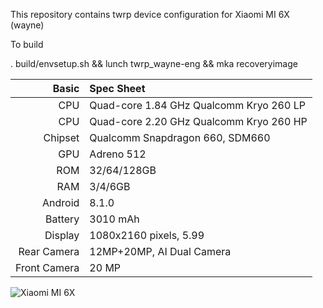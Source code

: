 This repository contains twrp device configuration for Xiaomi MI 6X (wayne)

To build

. build/envsetup.sh && lunch twrp_wayne-eng && mka recoveryimage

Basic   | Spec Sheet
-------:|:----------
CPU     | Quad-core 1.84 GHz Qualcomm Kryo 260 LP
CPU     | Quad-core 2.20 GHz Qualcomm Kryo 260 HP
Chipset | Qualcomm Snapdragon 660, SDM660
GPU     | Adreno 512
ROM     | 32/64/128GB
RAM     | 3/4/6GB
Android | 8.1.0
Battery | 3010 mAh
Display | 1080x2160 pixels, 5.99
Rear Camera  | 12MP+20MP, AI Dual Camera
Front Camera | 20 MP

![Xiaomi MI 6X](https://cdn.cnbj0.fds.api.mi-img.com/b2c-mimall-media/a4842f9afc615164af83c2088a412fc0.jpg "Xiaomi MI 6X")
